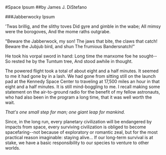#Space Ipsum
##by James J. DiStefano

###Jabberwocky Ipsum

'Twas brillig, and the slithy toves
Did gyre and gimble in the wabe;
All mimsy were the borogoves,
And the mome raths outgrabe.

"Beware the Jabberwock, my son!
The jaws that bite, the claws that catch!
Beware the Jubjub bird, and shun
The frumious Bandersnatch!"

He took his vorpal sword in hand:
Long time the manxome foe he sought--
So rested he by the Tumtum tree,
And stood awhile in thought.

The powered flight took a total of about eight and a half minutes. It seemed to me it had gone by in a lash. We had gone from sitting still on the launch pad at the Kennedy Space Center to traveling at 17,500 miles an hour in that eight and a half minutes. It is still mind-boggling to me. I recall making some statement on the air-to-ground radio for the benefit of my fellow astronauts, who had also been in the program a long time, that it was well worth the wait.

*That's one small step for man; one giant leap for mankind.*

Since, in the long run, every planetary civilization will be endangered by impacts from space, every surviving civilization is obliged to become spacefaring--not because of exploratory or romantic zeal, but for the most practical reason imaginable: staying alive... If our long-term survival is at stake, we have a basic responsibility to our species to venture to other worlds.